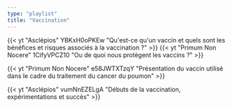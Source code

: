 ```yaml
---
type: "playlist"
title: "Vaccination"
---
```


{{< yt "Asclépios" YBKxH0oPKEw "Qu'est-ce qu'un vaccin et quels sont les bénéfices et risques associés à la vaccination ?"  >}}
{{< yt "Primum Non Nocere" 1CifyVPCZ10 "Ou de quoi nous protègent les vaccins ?"  >}}

{{< yt "Primum Non Nocere" e58JWTXTzqY "Présentation du vaccin utilisé dans le cadre du traitement du cancer du poumon"  >}}

{{< yt "Asclépios" vumNnEZELgA "Débuts de la vaccination, expérimentations et succès"  >}}